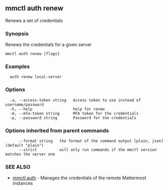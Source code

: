 ## mmctl auth renew

Renews a set of credentials

### Synopsis

Renews the credentials for a given server

```
mmctl auth renew [flags]
```

### Examples

```
  auth renew local-server
```

### Options

```
  -a, --access-token string   Access token to use instead of username/password
  -h, --help                  help for renew
  -m, --mfa-token string      MFA token for the credentials
  -p, --password string       Password for the credentials
```

### Options inherited from parent commands

```
      --format string   the format of the command output [plain, json] (default "plain")
      --strict          will only run commands if the mmctl version matches the server one
```

### SEE ALSO

* [mmctl auth](mmctl_auth.md)	 - Manages the credentials of the remote Mattermost instances

